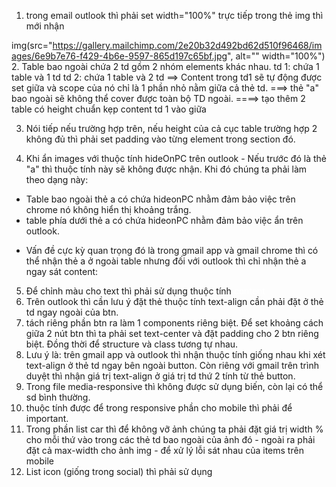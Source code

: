 1. trong email outlook thì phải set width="100%" trực tiếp trong thẻ img thì mới nhận

img(src="https://gallery.mailchimp.com/2e20b32d492bd62d510f96468/images/6e9b7e76-f429-4b6e-9597-865d197c65bf.jpg", alt="" width="100%")
2. Table bao ngoài chứa 2 td gồm 2 nhóm elements khác nhau.
  td 1: chứa 1 table và 1 td
  td 2: chứa 1 table và 2 td
  ==> Content trong td1 sẽ tự động được set giữa và scope của nó chỉ là 1 phần nhỏ nằm giữa cả thẻ td.
  ===> thẻ "a" bao ngoài sẽ không thể cover được toàn bộ TD ngoài.
  ====> tạo thêm 2 table có height chuẩn kẹp content td 1 vào giữa 

3. Nói tiếp nếu trường hợp trên, nếu height của cả cục table trường hợp 2 không đủ thì phải set padding vào từng element trong section đó.

4. Khi ẩn images với thuộc tính hideOnPC trên outlook - Nếu trước đó là thẻ "a" thì thuộc tính này sẽ không được nhận. Khi đó chúng ta phải làm theo dạng này:

- Table bao ngoài thẻ a có chứa hideonPC nhằm đảm bảo việc trên chrome nó không hiển thị khoảng trắng.
- table phía dưới thẻ a có chứa hideonPC nhằm đảm bảo việc ẩn trên outlook.

<!-- 
table(border="0" cellpadding="0" cellspacing="0" style="max-width: 600px; width: 100%;" align="center" valign="top").hideOnPC
  tr
    td(align="center" valign="middle")
      a(href="#")
        table(align="center" valign="top" width="600" border="0" cellpadding="0" cellspacing="0" style="max-width: 600px; width: 100%;").hideOnPC
          tr
            td(align="center" valign="middle" width="100%")
              img(src="https://gallery.mailchimp.com/2e20b32d492bd62d510f96468/images/ed0bfc58-5c14-4cea-840f-d0cb28e32848.jpg", alt="img mobile" width="100%") 
-->
- Vấn đề cực kỳ quan trọng đó là trong gmail app và gmail chrome thì có thể nhận thẻ a ở ngoài table nhưng đối với outlook thì chỉ nhận thẻ a ngay sát content:
<!-- 
mixin header_nav(href, src, alt, text)
  table(border="0" cellpadding="0" cellspacing="0" style="max-width: 600px; width: 100%;")&attributes(attributes)
    tr
      td(algin="center" valign="middle").nav-header
        a( href!=href target="_blank")
          table(border="0" cellpadding="0" cellspacing="0" style="max-width: 600px; width: 100%;")
            tr
              td(align="center" valign="middle").pd-nav-top
                a( href!=href target="_blank")
                  img(src!=src, alt!=alt width="28" align="bottom" style="display: block; height: auto; margin: 0 auto !important; max-width: 100%; padding: 0 !important;").center-element
                  table(border="0" cellpadding="0" cellspacing="0" style="max-width: 600px; width: 100%;")
                    tr
                      td(style="font-size:12px;").text-white.text-center
                        a( href!=href target="_blank")
                          font(style="color:white; ")= text
 -->


5. Để chỉnh màu cho text thì phải sử dụng thuộc tính <font  color="#FFFFFF"> content</font>
6. Trên outlook thì cần lưu ý đặt thẻ thuộc tính text-align cần phải đặt ở thẻ td ngay ngoài của btn.
7. tách riêng phần btn ra làm 1 components riêng biệt. Để set khoảng cách giữa 2 nút btn thì ta phải set text-center và đặt padding cho 2 btn riêng biệt. Đồng thời để structure và class tương tự nhau.
8. Lưu ý là: trên gmail app và outlook thì nhận thuộc tính giống nhau khi xét text-align ở thẻ td ngay bên ngoài button. Còn riêng với gmail trên trình duyệt thì nhận giá trị text-align ở giá trị td thứ 2 tính từ thẻ button.
9. Trong file media-responsive thì không được sử dụng biến, còn lại có thể sd bình thường.
10. thuộc tính được để trong responsive phần cho mobile thì phải để important.
11. Trong phần list car thì để không vỡ ảnh chúng ta phải đặt giá trị width % cho mỗi thứ vào trong các thẻ td bao ngoài của ảnh đó - ngoài ra phải đặt cả max-width cho ảnh img - để xử lý lỗi sát nhau của items trên mobile
12. List icon (giống trong social) thì phải sử dụng 
<!-- 
a(href="#" style="display: inline-block; padding-right:10px;").float-left
  table(border="0" cellpadding="0" cellspacing="0" style="max-width: 600px; width: 100%;" align="center" valign="top")
    tr
      td
        img(src="https://gallery.mailchimp.com/e57a2d8e3f88d8192e81cd76f/images/cdbbf08b-4857-4303-8348-78ca09d6ebb9.png", alt="facebook" width="30").social-icon 
-->